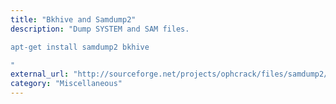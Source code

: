 ```yaml
---
title: "Bkhive and Samdump2"
description: "Dump SYSTEM and SAM files.

apt-get install samdump2 bkhive

"
external_url: "http://sourceforge.net/projects/ophcrack/files/samdump2/"
category: "Miscellaneous"
---
```


